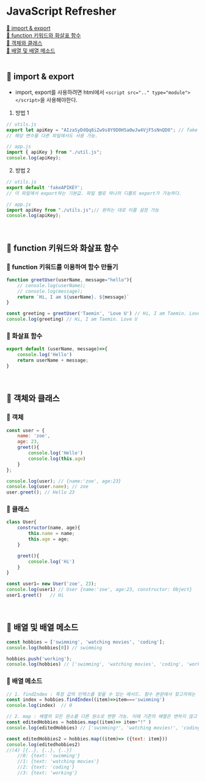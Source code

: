 # JavaScript Refresher

[📌 import & export](#-import--export)<br>
[📌 function 키워드와 화살표 함수](#-function-키워드와-화살표-함수)<br>
[📌 객체와 클래스](#-객체와-클래스)<br>
[📌 배열 및 배열 메소드](#-배열-및-배열-메소드)<br>
<br>

## 📌 import & export

- import, export를 사용하려면 html에서 `<script src=".." type="module"></script>`을 사용해야한다.

1. 방법 1
```javascript
// utils.js
export let apiKey = "AIzaSyDdQq8iZw9s8Y9D0H5a0wJw4VjF5sNnQD0"; // fake api key
// 해당 변수를 다른 파일에서도 사용 가능.

// app.js
import { apiKey } from "./util.js";
console.log(apiKey);
```

2. 방법 2
```javascript
// utils.js
export default 'fakeAPIKEY';
// 이 파일에서 export하는 기본값. 파일 별로 하나의 디폴트 export가 가능하다.

// app.js
import apiKey from "./utils.js";// 원하는 대로 이름 설정 가능
console.log(apiKey);
```
<br>

## 📌 function 키워드와 화살표 함수

### 📖 function 키워드를 이용하여 함수 만들기

```javascript
function greetUser(userName, message="hello"){
    // console.log(userName);
    // console.log(message);
    return `Hi, I am ${userName}. ${message}`
}

const greeting = greetUser('Taemin', 'Love U') // Hi, I am Taemin. Love U
console.log(greeting) // Hi, I am Taemin. Love U
```

### 📖 화살표 함수

```javascript
export default (userName, message)=>{
    console.log('Hello')
    return userName + message;
}
```

<br>

## 📌 객체와 클래스

### 📖 객체

```javascript
const user = {
    name: 'zoe',
    age: 23,
    greet(){
        console.log('Hello')
        console.log(this.age)
    }
};

console.log(user); // {name:'zoe', age:23}
console.log(user.name); // zoe
user.greet(); // Hello 23
```

### 📖 클래스

```javascript
class User{
    constructor(name, age){
        this.name = name;
        this.age = age;
    }

    greet(){
        console.log('Hi')
    }
}

const user1= new User('zoe', 23);
console.log(user1) // User {name:'zoe', age:23, constructor: Object}
user1.greet()   // Hi
```

<br>

## 📌 배열 및 배열 메소드

```javascript
const hobbies = ['swimming', 'watching movies', 'coding'];
console.log(hobbies[0]) // swimming

hobbies.push('working');
console.log(hobbies) // ['swimming', 'watching movies', 'coding', 'working']
```

### 📖 배열 메소드

```javascript
// 1. findIndex : 특정 값의 인덱스를 찾을 수 있는 메서드. 함수 본문에서 찾고자하는 원소를 찾은 경우 true를 반환.
const index = hobbies.findIndex((item)=>item==='swimming')
console.log(index)  // 0

// 2. map : 배열의 모든 원소를 다른 원소로 변환 가능. 이때 기존의 배열은 변하지 않고 새로운 배열을 반환한다.
const editedHobbies = hobbies.map((item)=> item+"!" )
console.log(editedHobbies) // ['swimming!', 'watching movies!', 'coding!', 'working!']

const editedHobbies2 = hobbies.map((item)=> ({text: item}))
console.log(editedhobbies2)
//(4) [{..}, {..}, {..}]
    //0: {text: 'swimming'}
    //1: {text: 'watching movies'}
    //2: {text: 'coding'}
    //3: {text: 'working'}
```